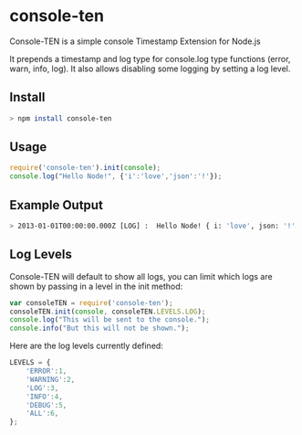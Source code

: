 console-ten
===========

Console-TEN is a simple console Timestamp Extension for Node.js

It prepends a timestamp and log type for console.log type functions (error, warn, info, log).
It also allows disabling some logging by setting a log level.

Install
-------
```bash
> npm install console-ten
```

Usage
-----
```javascript
require('console-ten').init(console);
console.log("Hello Node!", {'i':'love','json':'!'});
```

Example Output
--------------
```bash
> 2013-01-01T00:00:00.000Z [LOG] :  Hello Node! { i: 'love', json: '!' }
```

Log Levels
----------
Console-TEN will default to show all logs, you can limit which logs are shown by passing in a level in the init method:

```javascript
var consoleTEN = require('console-ten');
consoleTEN.init(console, consoleTEN.LEVELS.LOG);
console.log("This will be sent to the console.");
console.info("But this will not be shown.");
```

Here are the log levels currently defined:

```javascript
LEVELS = {
    'ERROR':1,
    'WARNING':2,
    'LOG':3,
    'INFO':4,
    'DEBUG':5,
    'ALL':6,
};
```


